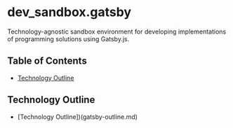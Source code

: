 # dev_sandbox.gatsby

Technology-agnostic sandbox environment for developing implementations of programming solutions using Gatsby.js.

## Table of Contents

- [Technology Outline](#technology-outline)

## Technology Outline

- [Technology Outline])(gatsby-outline.md)

